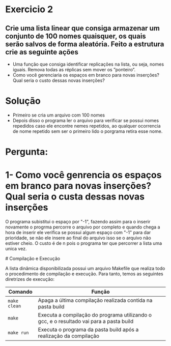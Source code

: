 # Exercicio 2

<div>
    <h2>Crie uma lista linear que consiga armazenar um conjunto de 100 nomes quaisquer, os quais serão salvos de forma aleatória. Feito a estrutura crie as seguinte ações</h2>
    <ul>
        <li>Uma função que consiga identificar replicações na lista, ou seja, nomes iguais. Remova todas as réplicas sem mover os ”ponteiro“.</li>
        <li>Como você gerenciaria os espaços em branco para novas inserções? Qual seria o custo dessas novas inserções?</li>
    </ul>
</div>

# Solução
<div>
    <ul>
        <li>Primeiro se cria um arquivo com 100 nomes</li>
        <li>Depois disso o programa ler o arquivo para verificar se possui nomes repedidos caso ele encontre nemes repetidos, ao qualquer ocorrencia de nome repetido sem ser o primeiro lido o porgrama retira esse nome.</li>
    </ul>

</div>

# Pergunta:
<div>
    <h1>1- Como você genrencia os espaços em branco para novas inserções?Qual seria o custa dessas novas inserções</h1>
    </p>O programa subistitui o espaço por "-1", fazendo assim para o inserir novamente o progrma percorre o arquivo por completo e quando chega a hora de inserir ele verifica se possui algum espaço com "-1" para dar prioridade, se não ele insere ao final do arquivo isso se o arquivo não estiver cheio.
    O custo é de n pois o programa ter que percorrer a lista uma unica vez.</p>
</div>
# Compilação e Execução

A lista dinâmica disponibilizada possui um arquivo Makefile que realiza todo o procedimento de compilação e execução. Para tanto, temos as seguintes diretrizes de execução:

| Comando                |  Função                                                                                           |                     
| -----------------------| ------------------------------------------------------------------------------------------------- |
|  `make clean`          | Apaga a última compilação realizada contida na pasta build                                        |
|  `make`                | Executa a compilação do programa utilizando o gcc, e o resultado vai para a pasta build           |
|  `make run`            | Executa o programa da pasta build após a realização da compilação                                 |
